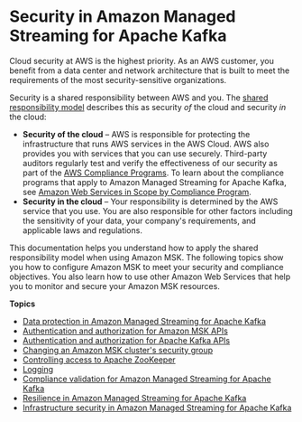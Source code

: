 # Security in Amazon Managed Streaming for Apache Kafka<a name="security"></a>

Cloud security at AWS is the highest priority\. As an AWS customer, you benefit from a data center and network architecture that is built to meet the requirements of the most security\-sensitive organizations\.

Security is a shared responsibility between AWS and you\. The [shared responsibility model](http://aws.amazon.com/compliance/shared-responsibility-model/) describes this as security *of* the cloud and security *in* the cloud:
+ **Security of the cloud** – AWS is responsible for protecting the infrastructure that runs AWS services in the AWS Cloud\. AWS also provides you with services that you can use securely\. Third\-party auditors regularly test and verify the effectiveness of our security as part of the [AWS Compliance Programs](http://aws.amazon.com/compliance/programs/)\. To learn about the compliance programs that apply to Amazon Managed Streaming for Apache Kafka, see [Amazon Web Services in Scope by Compliance Program](http://aws.amazon.com/compliance/services-in-scope/)\.
+ **Security in the cloud** – Your responsibility is determined by the AWS service that you use\. You are also responsible for other factors including the sensitivity of your data, your company's requirements, and applicable laws and regulations\. 

This documentation helps you understand how to apply the shared responsibility model when using Amazon MSK\. The following topics show you how to configure Amazon MSK to meet your security and compliance objectives\. You also learn how to use other Amazon Web Services that help you to monitor and secure your Amazon MSK resources\. 

**Topics**
+ [Data protection in Amazon Managed Streaming for Apache Kafka](data-protection.md)
+ [Authentication and authorization for Amazon MSK APIs](security-iam.md)
+ [Authentication and authorization for Apache Kafka APIs](kafka_apis_iam.md)
+ [Changing an Amazon MSK cluster's security group](change-security-group.md)
+ [Controlling access to Apache ZooKeeper](zookeeper-security.md)
+ [Logging](msk-logging.md)
+ [Compliance validation for Amazon Managed Streaming for Apache Kafka](MSK-compliance.md)
+ [Resilience in Amazon Managed Streaming for Apache Kafka](disaster-recovery-resiliency.md)
+ [Infrastructure security in Amazon Managed Streaming for Apache Kafka](infrastructure-security.md)
